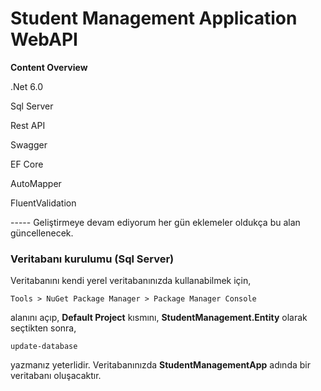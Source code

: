 # Student Management Application WebAPI

**Content Overview**

.Net 6.0

Sql Server

Rest API

Swagger

EF Core

AutoMapper

FluentValidation

----- Geliştirmeye devam ediyorum her gün eklemeler oldukça bu alan güncellenecek.

### Veritabanı kurulumu (Sql Server)

Veritabanını kendi yerel veritabanınızda kullanabilmek için,
```
Tools > NuGet Package Manager > Package Manager Console
```
alanını açıp, **Default Project** kısmını, **StudentManagement.Entity** olarak seçtikten sonra,
```
update-database
```
yazmanız yeterlidir. Veritabanınızda **StudentManagementApp** adında bir veritabanı oluşacaktır.
